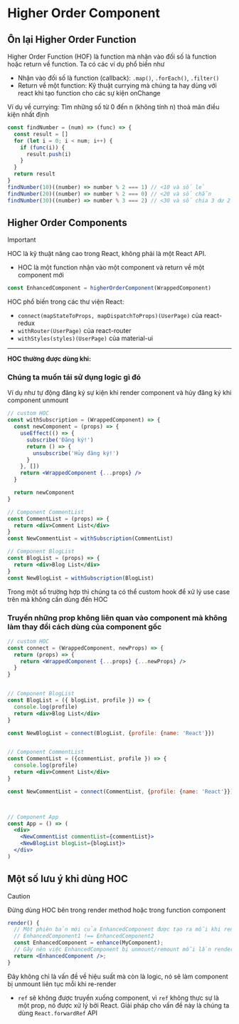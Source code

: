 # Higher Order Component

## Ôn lại Higher Order Function

Higher Order Function (HOF) là function mà nhận vào đối số là function hoặc return về function. Ta có các ví dụ phổ biến như

- Nhận vào đối số là function (callback): `.map()`, `.forEach()`, `.filter()`
- Return về một function: Kỹ thuật currying mà chúng ta hay dùng với react khi tạo function cho các sự kiện onChange

Ví dụ về currying: Tìm những số từ 0 đến n (không tính n) thoả mãn điều kiện nhất định

```js
const findNumber = (num) => (func) => {
  const result = []
  for (let i = 0; i < num; i++) {
    if (func(i)) {
      result.push(i)
    }
  }
  return result
}
findNumber(10)((number) => number % 2 === 1) // <10 và số lẻ
findNumber(20)((number) => number % 2 === 0) // <20 và số chẵn
findNumber(30)((number) => number % 3 === 2) // <30 và số chia 3 dư 2
```

## Higher Order Components

> [!IMPORTANT]
> HOC là kỹ thuật nâng cao trong React, không phải là một React API.

- HOC là một function nhận vào một component và return về một component mới

```jsx
const EnhancedComponent = higherOrderComponent(WrappedComponent)
```

HOC phổ biến trong các thư viện React:

- `connect(mapStateToProps, mapDispatchToProps)(UserPage)` của react-redux
- `withRouter(UserPage)` của react-router
- `withStyles(styles)(UserPage)` của material-ui

---

**HOC thường được dùng khi:**

### Chúng ta muốn tái sử dụng logic gì đó

Ví dụ như tự động đăng ký sự kiện khi render component và hủy đăng ký khi component unmount

```jsx
// custom HOC
const withSubscription = (WrappedComponent) => {
  const newComponent = (props) => {
    useEffect(() => {
      subscribe('Đăng ký!')
      return () => {
        unsubscribe('Hủy đăng ký!')
      }
    }, [])
    return <WrappedComponent {...props} />
  }

  return newComponent
}

// Component CommentList
const CommentList = (props) => {
  return <div>Comment List</div>
}
const NewCommentList = withSubscription(CommentList)

// Component BlogList
const BlogList = (props) => {
  return <div>Blog List</div>
}
const NewBlogList = withSubscription(BlogList)
```

Trong một số trường hợp thì chúng ta có thể custom hook để xử lý use case trên mà không cần dùng đến HOC

### Truyền những prop không liên quan vào component mà không làm thay đổi cách dùng của component gốc

```jsx
// custom HOC
const connect = (WrappedComponent, newProps) => {
  return (props) => {
    return <WrappedComponent {...props} {...newProps} />
  }
}


// Component BlogList
const BlogList = ({ blogList, profile }) => {
  console.log(profile)
  return <div>Blog List</div>
}

const NewBlogList = connect(BlogList, {profile: {name: 'React'}})


// Component CommentList
const CommentList = ({commentList, profile }) => {
  console.log(profile)
  return <div>Comment List</div>
}

const NewCommentList = connect(CommentList, {profile: {name: 'React'}})



// Component App
const App = () => (
  <div>
    <NewCommentList commentList={commentList}>
    <NewBlogList blogList={blogList}>
  </div>
)
```

## Một số lưu ý khi dùng HOC

> [!CAUTION]
> Đừng dùng HOC bên trong render method hoặc trong function component

```jsx
render() {
  // Một phiên bản mới của EnhancedComponent được tạo ra mỗi khi render
  // EnhancedComponent1 !== EnhancedComponent2
  const EnhancedComponent = enhance(MyComponent);
  // Gây nên việc EnhancedComponent bị unmount/remount mỗi lần render!
  return <EnhancedComponent />;
}
```

Đây không chỉ là vấn đề về hiệu suất mà còn là logic, nó sẽ làm component bị unmount liên tục mỗi khi re-render

- `ref` sẽ không được truyền xuống component, vì `ref` không thực sự là một prop, nó được xử lý bởi React. Giải pháp cho vấn đề này là chúng ta dùng `React.forwardRef` API
